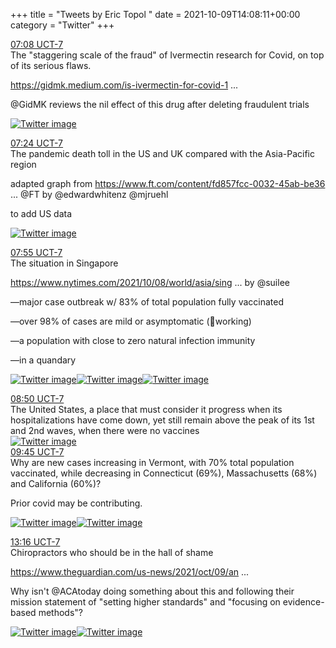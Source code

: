 +++
title = "Tweets by Eric Topol " 
date = 2021-10-09T14:08:11+00:00
category = "Twitter"
+++
<div class="tweet"> 
<div class="profile"> 
<a href="https://twitter.com/erictopol/status/1446839915895930880" target="_blank" rel="noreferer">07:08 UCT-7</a> 
</div> 
<div class="content"> 
The "staggering scale of the fraud" of Ivermectin research for Covid, on top of its serious flaws.

<a href="https://gidmk.medium.com/is-ivermectin-for-covid-19-based-on-fraudulent-research-part-5-fe41044dab13" target="_blank" rel="noreferer">https://gidmk.medium.com/is-ivermectin-for-covid-1 ...</a> 


@GidMK reviews the nil effect of this drug after deleting fraudulent trials </div> 
<a href="/twitter/erictopol/images/FBQz1R9VEAYqTqJ.png"  ><img src="/twitter/erictopol/images/FBQz1R9VEAYqTqJ.png" alt="Twitter image" ></img></a></div> 
<div class="tweet"> 
<div class="profile"> 
<a href="https://twitter.com/erictopol/status/1446844110678102019" target="_blank" rel="noreferer">07:24 UCT-7</a> 
</div> 
<div class="content"> 
The pandemic death toll in the US and UK compared with the Asia-Pacific region

adapted graph from <a href="https://www.ft.com/content/fd857fcc-0032-45ab-be36-02e6e67e277c" target="_blank" rel="noreferer">https://www.ft.com/content/fd857fcc-0032-45ab-be36 ...</a> 
 @FT by @edwardwhitenz @mjruehl

to add US data </div> 
<a href="/twitter/erictopol/images/FBQ5AjIVcAMWqgW.jpg"  ><img src="/twitter/erictopol/images/FBQ5AjIVcAMWqgW.jpg" alt="Twitter image" ></img></a></div> 
<div class="tweet"> 
<div class="profile"> 
<a href="https://twitter.com/erictopol/status/1446851724078051335" target="_blank" rel="noreferer">07:55 UCT-7</a> 
</div> 
<div class="content"> 
The situation in Singapore

<a href="https://www.nytimes.com/2021/10/08/world/asia/singapore-vaccine-covid.html?searchResultPosition=2" target="_blank" rel="noreferer">https://www.nytimes.com/2021/10/08/world/asia/sing ...</a> 
 by @suilee

—major case outbreak w/ 83% of total population fully vaccinated

—over 98% of cases are mild or asymptomatic (💉working)

—a population with close to zero natural infection immunity

—in a quandary </div> 
<a href="/twitter/erictopol/images/FBQ8l5VVcAA3yr6.jpg"  ><img src="/twitter/erictopol/images/FBQ8l5VVcAA3yr6.jpg" alt="Twitter image" ></img></a><a href="/twitter/erictopol/images/FBQ8n3rUcAE2p3e.jpg"  ><img src="/twitter/erictopol/images/FBQ8n3rUcAE2p3e.jpg" alt="Twitter image" ></img></a><a href="/twitter/erictopol/images/FBQ8p3qUcAAIEyU.jpg"  ><img src="/twitter/erictopol/images/FBQ8p3qUcAAIEyU.jpg" alt="Twitter image" ></img></a></div> 
<div class="tweet"> 
<div class="profile"> 
<a href="https://twitter.com/erictopol/status/1446865708680318978" target="_blank" rel="noreferer">08:50 UCT-7</a> 
</div> 
<div class="content"> 
The United States, a place that must consider it progress when its hospitalizations have come down, yet still remain above the peak of its 1st and 2nd waves, when there were no vaccines </div> 
<a href="/twitter/erictopol/images/FBRMpOjVgAAEM3H.jpg"  ><img src="/twitter/erictopol/images/FBRMpOjVgAAEM3H.jpg" alt="Twitter image" ></img></a></div> 
<div class="tweet"> 
<div class="profile"> 
<a href="https://twitter.com/erictopol/status/1446879476151816193" target="_blank" rel="noreferer">09:45 UCT-7</a> 
</div> 
<div class="content"> 
Why are new cases increasing in Vermont, with 70% total population vaccinated, while decreasing in Connecticut (69%), Massachusetts (68%) and California (60%)?

Prior covid may be contributing. </div> 
<a href="/twitter/erictopol/images/FBRZMjDVUAAqRb4.jpg"  ><img src="/twitter/erictopol/images/FBRZMjDVUAAqRb4.jpg" alt="Twitter image" ></img></a><a href="/twitter/erictopol/images/FBRZEelVUAYPJ60.jpg"  ><img src="/twitter/erictopol/images/FBRZEelVUAYPJ60.jpg" alt="Twitter image" ></img></a></div> 
<div class="tweet"> 
<div class="profile"> 
<a href="https://twitter.com/erictopol/status/1446932489893601283" target="_blank" rel="noreferer">13:16 UCT-7</a> 
</div> 
<div class="content"> 
Chiropractors who should be in the hall of shame

<a href="https://www.theguardian.com/us-news/2021/oct/09/anti-vaccine-chiropractors-covid-sow-misinformation" target="_blank" rel="noreferer">https://www.theguardian.com/us-news/2021/oct/09/an ...</a> 


Why isn't @ACAtoday doing something about this and following their mission statement of "setting higher standards" and "focusing on evidence-based methods"? </div> 
<a href="/twitter/erictopol/images/FBSJGU2VgAA2CN4.jpg"  ><img src="/twitter/erictopol/images/FBSJGU2VgAA2CN4.jpg" alt="Twitter image" ></img></a><a href="/twitter/erictopol/images/FBSJJgKVEAA1KJP.jpg"  ><img src="/twitter/erictopol/images/FBSJJgKVEAA1KJP.jpg" alt="Twitter image" ></img></a></div> 


